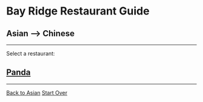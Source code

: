 # Bay Ridge Restaurant Guide
## Asian --> Chinese
---
Select a restaurant:
## [Panda](https://www.pandabrooklyn.com/)
---
[Back to Asian](../../asian/asian.md)
[Start Over](../home.md)